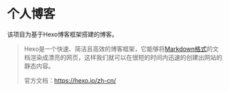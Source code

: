 # 个人博客

该项目为基于Hexo博客框架搭建的博客。

> Hexo是一个快速、简洁且高效的博客框架，它能够将[Markdown格式](https://zh.wikipedia.org/zh-hans/Markdown)的文档渲染成漂亮的网页，这样我们就可以在很短的时间内迅速的创建出网站的静态内容。
>
> 官方文档：https://hexo.io/zh-cn/